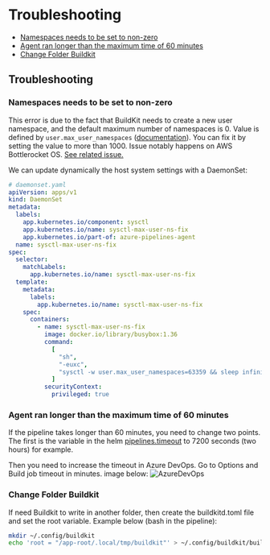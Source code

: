 # Troubleshooting

- [Namespaces needs to be set to non-zero](#Namespaces-needs-to-be-set-to-non-zero)
- [Agent ran longer than the maximum time of 60 minutes](#Agent-ran-longer-than-the-maximum-time-of-60-minutes)
- [Change Folder Buildkit](#Change-Folder-Buildkit)

## Troubleshooting

### Namespaces needs to be set to non-zero

This error is due to the fact that BuildKit needs to create a new user namespace, and the default maximum number of namespaces is 0. Value is defined by `user.max_user_namespaces` ([documentation](https://man7.org/linux/man-pages/man7/namespaces.7.html)). You can fix it by setting the value to more than 1000. Issue notably happens on AWS Bottlerocket OS. [See related issue.](https://github.com/clemlesne/azure-pipelines-agent/issues/19)

We can update dynamically the host system settings with a DaemonSet:

```yaml
# daemonset.yaml
apiVersion: apps/v1
kind: DaemonSet
metadata:
  labels:
    app.kubernetes.io/component: sysctl
    app.kubernetes.io/name: sysctl-max-user-ns-fix
    app.kubernetes.io/part-of: azure-pipelines-agent
  name: sysctl-max-user-ns-fix
spec:
  selector:
    matchLabels:
      app.kubernetes.io/name: sysctl-max-user-ns-fix
  template:
    metadata:
      labels:
        app.kubernetes.io/name: sysctl-max-user-ns-fix
    spec:
      containers:
        - name: sysctl-max-user-ns-fix
          image: docker.io/library/busybox:1.36
          command:
            [
              "sh",
              "-euxc",
              "sysctl -w user.max_user_namespaces=63359 && sleep infinity",
            ]
          securityContext:
            privileged: true
```

### Agent ran longer than the maximum time of 60 minutes

If the pipeline takes longer than 60 minutes, you need to change two points. The first is the variable in the helm [pipelines.timeout](https://github.com/clemlesne/azure-pipelines-agent#Helm-values) to 7200 seconds (two hours) for example.

Then you need to increase the timeout in Azure DevOps. Go to Options and Build job timeout in minutes. image below:
![AzureDevOps](./images/azuredevops.png)

### Change Folder Buildkit

If need Buildkit to write in another folder, then create the buildkitd.toml file and set the root variable. Example below (bash in the pipeline):

```bash
mkdir ~/.config/buildkit
echo 'root = "/app-root/.local/tmp/buildkit"' > ~/.config/buildkit/buildkitd.toml
```
